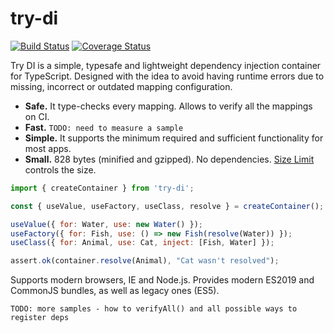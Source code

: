 # try-di

[![Build Status](https://travis-ci.com/AVykhrystyuk/try-di.svg?branch=master)](https://travis-ci.com/AVykhrystyuk/try-di)
[![Coverage Status](https://coveralls.io/repos/github/AVykhrystyuk/try-di/badge.svg)](https://coveralls.io/github/AVykhrystyuk/try-di)

Try DI is a simple, typesafe and lightweight dependency injection container for TypeScript. Designed with the idea to avoid having runtime errors due to missing, incorrect or outdated mapping configuration.

- **Safe.** It type-checks every mapping. Allows to verify all the mappings on CI.
- **Fast.** `TODO: need to measure a sample`
- **Simple.** It supports the minimum required and sufficient functionality for most apps.
- **Small.** 828 bytes (minified and gzipped). No dependencies.
  [Size Limit] controls the size.

```js
import { createContainer } from 'try-di';

const { useValue, useFactory, useClass, resolve } = createContainer();

useValue({ for: Water, use: new Water() });
useFactory({ for: Fish, use: () => new Fish(resolve(Water)) });
useClass({ for: Animal, use: Cat, inject: [Fish, Water] });

assert.ok(container.resolve(Animal), "Cat wasn't resolved");
```

Supports modern browsers, IE and Node.js. Provides modern ES2019 and CommonJS bundles, as well as legacy ones (ES5).

[size limit]: https://github.com/ai/size-limit

`TODO: more samples - how to verifyAll() and all possible ways to register deps`
